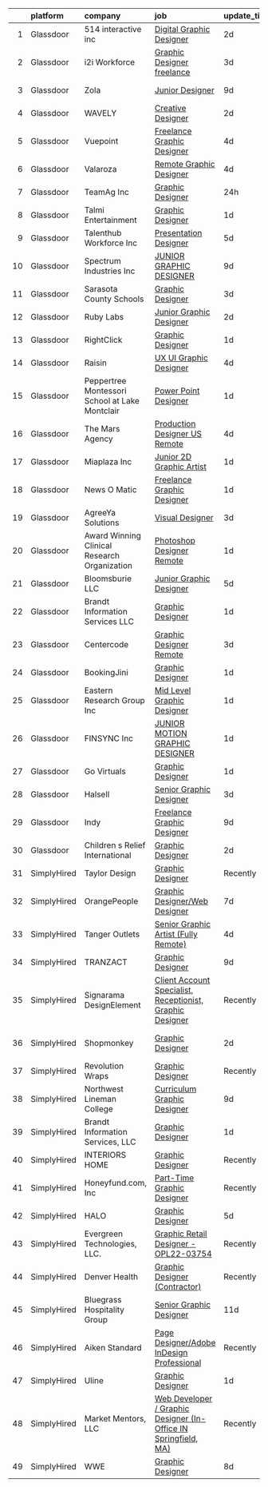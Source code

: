 

|    | platform    | company                                        | job                                                                                                                                                                                                                                                                                                                                                                                                                                                                                                                                                                                                                                                                                                                                                                                                                                                                                            | update_time   | location                   |
|---:|:------------|:-----------------------------------------------|:-----------------------------------------------------------------------------------------------------------------------------------------------------------------------------------------------------------------------------------------------------------------------------------------------------------------------------------------------------------------------------------------------------------------------------------------------------------------------------------------------------------------------------------------------------------------------------------------------------------------------------------------------------------------------------------------------------------------------------------------------------------------------------------------------------------------------------------------------------------------------------------------------|:--------------|:---------------------------|
|  1 | Glassdoor   | 514 interactive  inc                           | [Digital Graphic Designer](https://www.glassdoor.com/partner/jobListing.htm?pos=116&ao=1136043&s=58&guid=000001834f63affdaabffe6880607c35&src=GD_JOB_AD&t=SR&vt=w&ea=1&cs=1_a88f74a2&cb=1663484277053&jobListingId=1008143972273&jrtk=3-0-1gd7m7c122cgo001-1gd7m7c1ii3a0801-b6e87fc7b1892053-)                                                                                                                                                                                                                                                                                                                                                                                                                                                                                                                                                                                                 | 2d            | Remote                     |
|  2 | Glassdoor   | i2i Workforce                                  | [Graphic Designer   freelance](https://www.glassdoor.com/partner/jobListing.htm?pos=130&ao=1136043&s=58&guid=000001834f63affdaabffe6880607c35&src=GD_JOB_AD&t=SR&vt=w&ea=1&cs=1_362fbc5e&cb=1663484277055&jobListingId=1008139506840&jrtk=3-0-1gd7m7c122cgo001-1gd7m7c1ii3a0801-45bbbb1af1733ff4-)                                                                                                                                                                                                                                                                                                                                                                                                                                                                                                                                                                                             | 3d            | Colorado                   |
|  3 | Glassdoor   | Zola                                           | [Junior Designer](https://www.glassdoor.com/partner/jobListing.htm?pos=124&ao=1136043&s=58&guid=000001834f63affdaabffe6880607c35&src=GD_JOB_AD&t=SR&vt=w&ea=1&cs=1_7d03482d&cb=1663484277054&jobListingId=1008126572537&jrtk=3-0-1gd7m7c122cgo001-1gd7m7c1ii3a0801-9bc4ce89a76b741a-)                                                                                                                                                                                                                                                                                                                                                                                                                                                                                                                                                                                                          | 9d            | New York, NY               |
|  4 | Glassdoor   | WAVELY                                         | [Creative Designer](https://www.glassdoor.com/partner/jobListing.htm?pos=108&ao=1110586&s=58&guid=000001834f63affdaabffe6880607c35&src=GD_JOB_AD&t=SR&vt=w&ea=1&cs=1_e10dc049&cb=1663484277052&jobListingId=1008142625068&cpc=44CD5376B8534B8F&jrtk=3-0-1gd7m7c122cgo001-1gd7m7c1ii3a0801-737676f5c0154e20--6NYlbfkN0CFsUkZ6y3FSz-mlD6L7ejB8QaNpXOZA9zECJrBSE1jTBuhyi8Ho6Z4rULrzApPUifffnvidq19erh0reHKuG2LGc-PaRBg9_M0nqUEoXY92QLSLCyvHryPIiTvUUp5E52ygbl_J0t6Wlvg8176ui6xWQB72LXkP3TfZk74oz6EzRA-RHxjNBNckmwEB7dQDsXVbcHgHmsjJKbA2PK_xvD-adn3BmC_KyOYzrhthorgxtHZB4VeVELkOmGNiJNEpUL6Yn7b4Iaa1froERugUC6dzjyAtywCcQsEsxmLUwvPUrw1ITbWfPez58Ycjny3uiuf_7vQJTm3ccR0UxCJ7YdUDCyczY2h24XTs3wfS2qGeP8HMfu8Twb7wtw3-y5kceptGZY8er_jzj1K7Zud8x_ulIodVnOiQu-_Ta5wzpwMG9p_wtQZieRvcsQejXhmvVPUqPf4DeuFxRXpCznXUtEvgyjVXbE8v0nmQoxpQprab72hCQdGNA-yQ0DrD0xl46fJaWb_DVcWTg%3D%3D)                       | 2d            | Palo Alto, CA              |
|  5 | Glassdoor   | Vuepoint                                       | [Freelance Graphic Designer](https://www.glassdoor.com/partner/jobListing.htm?pos=117&ao=1136043&s=58&guid=000001834f63affdaabffe6880607c35&src=GD_JOB_AD&t=SR&vt=w&ea=1&cs=1_d2d638d7&cb=1663484277054&jobListingId=1008136844147&jrtk=3-0-1gd7m7c122cgo001-1gd7m7c1ii3a0801-1eaf2573db7a36bf-)                                                                                                                                                                                                                                                                                                                                                                                                                                                                                                                                                                                               | 4d            | Remote                     |
|  6 | Glassdoor   | Valaroza                                       | [Remote Graphic Designer](https://www.glassdoor.com/partner/jobListing.htm?pos=106&ao=1110586&s=58&guid=000001834f63affdaabffe6880607c35&src=GD_JOB_AD&t=SR&vt=w&ea=1&cs=1_bc5ebb0a&cb=1663484277052&jobListingId=1008137095936&cpc=6FC5BA77C9A4CD78&jrtk=3-0-1gd7m7c122cgo001-1gd7m7c1ii3a0801-739c9d6a71a72283--6NYlbfkN0AtR68e5gWpPxoovZgA7Udo-dcymoK0NpHFMpIgh7LYz-pALWxTaWXT-7nX6wHhEykZksmTZ5JhukyEdmiwSHwtQSTcNlpGPnpfI2cuG4LXi6WsDZ_TSUR9qkC-NbKGV2ocO6SwTVsqb7RocpBRdKx9nQofAPWA0z0YUS-MicLQY3jgsOcE-GQkrx9SQBB4eBOVEywa3WW7k_QwMHU05sUjoqxRobCZYAPE8fsjNn6Cwh1_rrj1DOBWgKonKIvHqw910MZPtIAyq3an9ggsKWbwd_3NN2_OvpZnJC7GQd7wc7u_DB5W8ocFdRS58vGclfvluorBPIAq4qzeYudJb9Fynp2UojwivUubW22GdWMdbUoqeaOACi7irOrBRaqLmSoM5Kowz4FW1LXxMMGQv429Gw1YGFWMxrnONXCuTjOfGCld2Km3H3-HRAGd9yal3VD5oGiul67js8YYzCwDlmTFNMZ6r7i31KSZt1by9lkaXl34Na1drMnf6NgcJYC1H58%3D)                               | 4d            | Remote                     |
|  7 | Glassdoor   | TeamAg Inc                                     | [Graphic Designer](https://www.glassdoor.com/partner/jobListing.htm?pos=112&ao=1136043&s=58&guid=000001834f63affdaabffe6880607c35&src=GD_JOB_AD&t=SR&vt=w&ea=1&cs=1_f50d5a82&cb=1663484277052&jobListingId=1008146671295&jrtk=3-0-1gd7m7c122cgo001-1gd7m7c1ii3a0801-b9aa1d4a69505183-)                                                                                                                                                                                                                                                                                                                                                                                                                                                                                                                                                                                                         | 24h           | Remote                     |
|  8 | Glassdoor   | Talmi Entertainment                            | [Graphic Designer](https://www.glassdoor.com/partner/jobListing.htm?pos=102&ao=1110586&s=58&guid=000001834f63affdaabffe6880607c35&src=GD_JOB_AD&t=SR&vt=w&ea=1&cs=1_ec3c1108&cb=1663484277051&jobListingId=1008145499724&cpc=9952A63AB06E78AD&jrtk=3-0-1gd7m7c122cgo001-1gd7m7c1ii3a0801-c684b5a3f27ae103--6NYlbfkN0BKgzQyzTF1Q9mOsR1amaS-juVGLjHt5Cdom-gEF9y-xaA6VVL5_C6w3pv7U6EcsxEMQjucMpNXcNKRWoCYU-zgOLKQHQGhLq04zzj0fa7B5aNSV__Om4EEpOw91AxBLmZeLzWCjUpZketeAIUZN-p0BeWqNPwVygQUVCYFVr-cHRA0yNhokytxlfYiUAltBBzhyBKyofPF7oHCNR4_LTkKi4-MvjZchLZF6ypjgvRUdKr98bqVZ5C0auPGSOOCnNnElQv615R_Z-sqUPCCQ__sQNGXrEfs1_lr1BRT9lGYKCSGx3nwJ1-OVttkhdsghGgtQIBpPSPZDeh0iOVXFbvIBAInHsKTj5hJuyJzWbdcDQIAtuY2iVpGjtrUbI7BGjFwiEjH9gObmx27-UTGeDyRnHxROJZmNRh5IhV7xmlSZaWr0y7ppLk3qAcaeFH522oxuJvkXWx7ZeCY3_9g1SYUz0j8o2wwQicAIeE-BNv14G0psannewql)                                                    | 1d            | Remote                     |
|  9 | Glassdoor   | Talenthub Workforce  Inc                       | [Presentation Designer](https://www.glassdoor.com/partner/jobListing.htm?pos=110&ao=1110586&s=58&guid=000001834f63affdaabffe6880607c35&src=GD_JOB_AD&t=SR&vt=w&ea=1&cs=1_561e84b3&cb=1663484277052&jobListingId=1008133870042&cpc=9908D8D4413DBB8A&jrtk=3-0-1gd7m7c122cgo001-1gd7m7c1ii3a0801-f06f0ab86d92e6ab--6NYlbfkN0DpwFV3tuw9vFlML3xauMsT_S9XsNg3VdZNHiuyFzGFEzXfSGkGfgeZuQmrRNOoRj252mLqHri0itIf68FvD0Cos3sX1nhUedQCzDRSGlFs--8KFgQWpEgsOErS4T3CBlTINY1Ygwrij_bPoCYBSzOLzslHUqA0JglBS4cMr5oydsK6sQmOuNIryRWumgJ1p2yLg9HcUogQ-kyTEjPpxOucvs8F18xKlPPlGCiVgVpbhYCQnIrrisDMc77sz58SrfEBPCYwD9IMUcRkpdf9pVWTzEBCHIvqWLGvHgNAPuoBPJjZ4-O9i6YwISr5RxbK2p5uK3ADEcawiCpejza1-4ups4vqo3BmcYBlsAIKkCtHaYCuGG0PbXNXrhfoWnn8kusde2eRcp-ccLyh0E9MTUvXqSvGL8NjguxULnLaZFnMq6uugbRaGb_Ng0yisyCqcKyyjkzu-w1ObOqqrjIvyMLqpjzaNE_svvulO0vivzL4XaMh19OpG5CJqMLFtrNQadW7vUBizwzZRYWWto7GRnj4-8P8rwBq0pY%3D) | 5d            | Remote                     |
| 10 | Glassdoor   | Spectrum Industries Inc                        | [JUNIOR GRAPHIC DESIGNER](https://www.glassdoor.com/partner/jobListing.htm?pos=127&ao=1136043&s=58&guid=000001834f63affdaabffe6880607c35&src=GD_JOB_AD&t=SR&vt=w&ea=1&cs=1_26136d4e&cb=1663484277054&jobListingId=1008127127096&jrtk=3-0-1gd7m7c122cgo001-1gd7m7c1ii3a0801-245c7a8aade1c99b-)                                                                                                                                                                                                                                                                                                                                                                                                                                                                                                                                                                                                  | 9d            | Remote                     |
| 11 | Glassdoor   | Sarasota County Schools                        | [Graphic Designer](https://www.glassdoor.com/partner/jobListing.htm?pos=126&ao=1136043&s=58&guid=000001834f63affdaabffe6880607c35&src=GD_JOB_AD&t=SR&vt=w&cs=1_91b0ad3e&cb=1663484277054&jobListingId=1008139894320&jrtk=3-0-1gd7m7c122cgo001-1gd7m7c1ii3a0801-6b99ff023e2b617e-)                                                                                                                                                                                                                                                                                                                                                                                                                                                                                                                                                                                                              | 3d            | Sarasota, FL               |
| 12 | Glassdoor   | Ruby Labs                                      | [Junior Graphic Designer](https://www.glassdoor.com/partner/jobListing.htm?pos=113&ao=1136043&s=58&guid=000001834f63affdaabffe6880607c35&src=GD_JOB_AD&t=SR&vt=w&ea=1&cs=1_ca36f51b&cb=1663484277053&jobListingId=1008142587933&jrtk=3-0-1gd7m7c122cgo001-1gd7m7c1ii3a0801-880641bb0461eac5-)                                                                                                                                                                                                                                                                                                                                                                                                                                                                                                                                                                                                  | 2d            | Remote                     |
| 13 | Glassdoor   | RightClick                                     | [Graphic Designer](https://www.glassdoor.com/partner/jobListing.htm?pos=109&ao=1110586&s=58&guid=000001834f63affdaabffe6880607c35&src=GD_JOB_AD&t=SR&vt=w&ea=1&cs=1_4bd76d81&cb=1663484277052&jobListingId=1008145262789&cpc=C4A69CCDBB3B9599&jrtk=3-0-1gd7m7c122cgo001-1gd7m7c1ii3a0801-93059ff389ae0ff8--6NYlbfkN0DajVhKm2w0BSo5Ce7iaCIPhcmjO74NxyvRn83K4ImaS-OWasth6sL74r2J1xbLHbaii6JQJI_fbSXC9Kg4ZM9VQ7tPTmrtyE-rpOOZYOpB9cbDlNgJll18SRS1QxL3Dpu4FVxs0SA3a6wzCGOG_3ieM6Mah9ywR7M-SmoET5E0ujnGdd8BLm-aXU0PLQQ02RxGMRBdhzCjHnf1QPDwILBi2SikAi_YwZTVJ0RjhyeblXao603-1J6U4wsh2mNRYHXnAxJksE_JBmwyZdNBt_HxC3utMqxU9jLuCYcduYNrDfBHj0RldfsEsJFfEbJ2PisDudl6PQ-K6LbJB8GejnjH5U2v6jZvLIGWn2NAficE-pr4I5dKoriDengJHo6mk_pPh59tp5Hs-3W-P0c3pX5Y62KOErWglvC0ogm615yownlRFAQ7aRTWNGO432uAJDbJt_Oe9nfC1yIxAFy8Ke8AMlOmYs3ZdF8Flg6hAXzc-DgNOyHypAP9zB4zIeUAiSHlg1-5437e3w%3D%3D)                        | 1d            | Remote                     |
| 14 | Glassdoor   | Raisin                                         | [UX UI Graphic Designer](https://www.glassdoor.com/partner/jobListing.htm?pos=128&ao=1136043&s=58&guid=000001834f63affdaabffe6880607c35&src=GD_JOB_AD&t=SR&vt=w&ea=1&cs=1_ac479eab&cb=1663484277055&jobListingId=1008136164089&jrtk=3-0-1gd7m7c122cgo001-1gd7m7c1ii3a0801-17976ecc5dfb4638-)                                                                                                                                                                                                                                                                                                                                                                                                                                                                                                                                                                                                   | 4d            | Remote                     |
| 15 | Glassdoor   | Peppertree Montessori School at Lake Montclair | [Power Point Designer](https://www.glassdoor.com/partner/jobListing.htm?pos=115&ao=1136043&s=58&guid=000001834f63affdaabffe6880607c35&src=GD_JOB_AD&t=SR&vt=w&ea=1&cs=1_2ccc979e&cb=1663484277053&jobListingId=1008145098806&jrtk=3-0-1gd7m7c122cgo001-1gd7m7c1ii3a0801-f3676a605f158736-)                                                                                                                                                                                                                                                                                                                                                                                                                                                                                                                                                                                                     | 1d            | Remote                     |
| 16 | Glassdoor   | The Mars Agency                                | [Production Designer  US Remote](https://www.glassdoor.com/partner/jobListing.htm?pos=121&ao=1136043&s=58&guid=000001834f63affdaabffe6880607c35&src=GD_JOB_AD&t=SR&vt=w&ea=1&cs=1_66db2045&cb=1663484277054&jobListingId=1008138442839&jrtk=3-0-1gd7m7c122cgo001-1gd7m7c1ii3a0801-efc52f79403da213-)                                                                                                                                                                                                                                                                                                                                                                                                                                                                                                                                                                                           | 4d            | Remote                     |
| 17 | Glassdoor   | Miaplaza Inc                                   | [Junior 2D Graphic Artist](https://www.glassdoor.com/partner/jobListing.htm?pos=104&ao=1110586&s=58&guid=000001834f63affdaabffe6880607c35&src=GD_JOB_AD&t=SR&vt=w&ea=1&cs=1_22c5f480&cb=1663484277052&jobListingId=1008145863760&cpc=654405A9B1E0A9F5&jrtk=3-0-1gd7m7c122cgo001-1gd7m7c1ii3a0801-99277e83e8492a69--6NYlbfkN0DjQnc6hrle_qu3rFDiNf4qBj6IR9hChnjpy41w_ToknPplMzJ1ZrEgNfTnNiNW14vzbocOFTdABUZvvPBVeiujpvlgRA61jqgQmHTAkYachitj6LF8J--xY9ul21Pm3aV5UYkEiq3gMoPORrUFFc13klJ4oqpsP0WK2G3QQSkUhbpmbMMYpU7WnypKIvOMsGBFw5m2XsKTdTUujujCDdwhq-on6yFPxNn0nEmWx9jJMspBNnarIMNZaZZ8H5UC5NiuB8BP7R5NksxUqv3VzbfBN6JfrwDICl43pQzuLcWJRwa9krtnl8Y8r-ULlRoAq7Ol4nfiBrOeSk9ju0ZjTSnljUi1_1jm1kVcfYNVFJrjrj4XkbY6DLCr-mFLTAJtQe4WTrFOOu35Q0Hbp1jsxl-GIpxXtK9NctF64BP8HSX1t-rP6fO2S3CHj6hsyooTIUf7ZP_sgJOgaQp-nUobRb_76qIAjaZlsqlUDNwevVzUVjmF43q6HwZBvEos03F6YRvP0vD2u5ieVQ%3D%3D)                | 1d            | Remote                     |
| 18 | Glassdoor   | News O Matic                                   | [Freelance Graphic Designer](https://www.glassdoor.com/partner/jobListing.htm?pos=105&ao=1110586&s=58&guid=000001834f63affdaabffe6880607c35&src=GD_JOB_AD&t=SR&vt=w&ea=1&cs=1_6a454634&cb=1663484277052&jobListingId=1008145393857&cpc=32EE424DE2B657EB&jrtk=3-0-1gd7m7c122cgo001-1gd7m7c1ii3a0801-fdadeb87cab68c3c--6NYlbfkN0AGHIC2U26fIwdMUMo-qToigyIwPxgSDmnER46IRi-LPA_yIblE4AkKlKAPbCupVGFtLZqOd448UgRkwfrgcJ94LwqzrjAm8WiJStqIU8Injr_y5kvIJlAtmfxcM2y4fuHWM5Y4OYNNde-fFqB4IG1aTx8BK_FGrRb0PJ5dzb6rpQI71TnV6uetCp52HH-5J_Q1NuJQOgHqyBoPO-C5P4FYAdCinCJW2DWCbDaVFaNk0XCpuROxd7N3r7nb763B0n15OnMaeFxXwnx3uhW9K26tiuQkYmrFU9C8Kg8EayUZgGSw_vHVD-iyUs0DtO_tfyU7yaXNEBz6QkfK48jeUFYm6bUD-7A78ZSWr8L8TWOnd9MSNWkykk81U3Q_NpgyVMed5HTPw0-u2meAjp6DTBTaozG868-jpIorFYHnxqzJTgWh-IuF1SSJktoeqL_W2AE5QJZYw3si17TES1ioezBeOD_h_1SUTyJjboeKE1CQArzQsZ0IJJnTyrmC5oavuv8%3D)                            | 1d            | Remote                     |
| 19 | Glassdoor   | AgreeYa Solutions                              | [Visual Designer](https://www.glassdoor.com/partner/jobListing.htm?pos=103&ao=1110586&s=58&guid=000001834f63affdaabffe6880607c35&src=GD_JOB_AD&t=SR&vt=w&ea=1&cs=1_8d0d6b65&cb=1663484277051&jobListingId=1008139484093&cpc=654405A9B1E0A9F5&jrtk=3-0-1gd7m7c122cgo001-1gd7m7c1ii3a0801-8e20d8be5bc5e824--6NYlbfkN0Dwb_YIohz4zuU9-hizYTxpAJ9-qZQvsILXUPhgrrTAx2aTkX-g9zvZBk5TzOEmmnWaA-KmWkntyonPptqx3vYNCahz1yxzCCkBXCCKAEL6J7zcm0Qx7QqpT44fz16tIWZBiAGj-JzJPJkx3k6xq-I5-WW__V5atWVp8dzOtPv39G903QqaLl_SjhBQePRijnWcwK_tK58hUrNHKrKU9xiPP5NNzd4NC6DhPrJkOQ5FcAUj8SXwbkc6HhlSa1RDBFlJd_drkH0ABrEvv3QRKEqxbQJdLrmM8um6f3SDs07AZkWjlLKyukTbueI-9Ti7fFRhq8QHr44Cj0MVUKUruL3eNmI-qKiR6ULALbUM9PKHXfyzIf1uHcjwCDYwXLzRekUcchiD13fIBhfgfTx_GEpFPSb09sG9v1TK_ymxsfh4exLnFSiBThQDO2Whx3UnD0WaGARsRvNqYPe5dDTFu7pQF9fEsuNviaf2V6XLsVY2tYsmfkQP07Ga)                                                     | 3d            | Remote                     |
| 20 | Glassdoor   | Award Winning Clinical Research Organization   | [Photoshop Designer   Remote](https://www.glassdoor.com/partner/jobListing.htm?pos=107&ao=1110586&s=58&guid=000001834f63affdaabffe6880607c35&src=GD_JOB_AD&t=SR&vt=w&ea=1&cs=1_1d61b406&cb=1663484277052&jobListingId=1008144475055&cpc=4F748F1840550ABC&jrtk=3-0-1gd7m7c122cgo001-1gd7m7c1ii3a0801-408acba2c8c62e7a--6NYlbfkN0AFCFO55fpwWo6oa9JKI3JcI2oWVPcccBj9Y6s5O2226Dvh15T1RmiKUF6Bkk2Tk4Z7BPQqCa54-e064Id8IzH-IWzj5_pJAzwqp1oR83P9plMbnmddAKZul6IIHzOn2_DJQREza9zEew-mX-MVDNw2Oq34c8u_ibHHSjmigu81FZv_cOnB6PCrwTPxMudVulXnN0YxGG6r-sXrxz_LcIlL3rVV1v5gWCzF58AlioWdCR_iLJt6i9Gv8nrTdcnh7rplmHd1X7GNgIsUXVxIfGGLivc2fTyNM8o1kpIJ2FoN0uOeFqbxnXJMY51E-iCVjctqCyLyfKX1ciW2uxsAHYics2aSfjJ5FZjuQJ-1iGDtrd1Cjz4YMVjWnwTE09Uiu0voQZkShDPfSpWaFPQOsS0vOpg4jxwP3aLp8-P07FJcnKXtq4BThw1I96-k8oyE1zNZQTbsx5qJojqJ5tcfqx7UuWyt2RA0CKyo2Q50-jWTQWrd8-pT3cQ39a0GJnpC4Dkj8QCGj9Qonw%3D%3D)             | 1d            | Remote                     |
| 21 | Glassdoor   | Bloomsburie LLC                                | [Junior Graphic Designer](https://www.glassdoor.com/partner/jobListing.htm?pos=120&ao=1136043&s=58&guid=000001834f63affdaabffe6880607c35&src=GD_JOB_AD&t=SR&vt=w&ea=1&cs=1_dcb606c4&cb=1663484277054&jobListingId=1008134219433&jrtk=3-0-1gd7m7c122cgo001-1gd7m7c1ii3a0801-93564ec7af68bf52-)                                                                                                                                                                                                                                                                                                                                                                                                                                                                                                                                                                                                  | 5d            | Remote                     |
| 22 | Glassdoor   | Brandt Information Services  LLC               | [Graphic Designer](https://www.glassdoor.com/partner/jobListing.htm?pos=101&ao=1110586&s=58&guid=000001834f63affdaabffe6880607c35&src=GD_JOB_AD&t=SR&vt=w&ea=1&cs=1_b9d3922d&cb=1663484277051&jobListingId=1008145608719&cpc=1FDE87803EF93CD3&jrtk=3-0-1gd7m7c122cgo001-1gd7m7c1ii3a0801-acc88d081023f687--6NYlbfkN0Bl5BgkkfMOy9oBH1gna3Pw7ejtqqmGjXqlz8DpK87o7HWgbHcYL9qKnz5cEzXhN8QvuYH34KLhuCZbKpSrq_ehwkNQvPuNsrESIU63DTwIwmhjYQWk9DjxJIJ18yTR9HDKU7dj_DL5StCK2dzeFxvDu7y3z6XrWPOFoRx5S0rIDxaldh4txSDr8MfNOx1gDk8LnAbJeuT-pR97leAq95wzRSmwbHw7i8QgXO1E6vT91aAk1AZFWPzw36VOPmDo2gJarWTcVHsqPAsMtSQC0gvxb4qVDW2iaLZx9I8Uwz38_G1lVHw9DtAHVwX_T91Cpdmo-qSPVjzKaPGT1bT-zoxWkp4uypURZLYjoOpklR-bdLXYREKYuCnJD7WWpdYvyVLGWIfCVKHEqAd-KX7y6kcG3wVppfVMzJjRKW6pM_Ez3syK4eyehRiypW3iCPk_caDwC33ZVHpm8awzwMDsTpjGFS8PHW43P0sdKRmo1WZp6R85Y2GpQZgMlkCCfwd0NuU%3D)                                      | 1d            | Remote                     |
| 23 | Glassdoor   | Centercode                                     | [Graphic Designer  Remote ](https://www.glassdoor.com/partner/jobListing.htm?pos=123&ao=1136043&s=58&guid=000001834f63affdaabffe6880607c35&src=GD_JOB_AD&t=SR&vt=w&ea=1&cs=1_6a4b26e3&cb=1663484277054&jobListingId=1008138910730&jrtk=3-0-1gd7m7c122cgo001-1gd7m7c1ii3a0801-c6e645ce03ebc8fe-)                                                                                                                                                                                                                                                                                                                                                                                                                                                                                                                                                                                                | 3d            | Laguna Hills, CA           |
| 24 | Glassdoor   | BookingJini                                    | [Graphic Designer](https://www.glassdoor.com/partner/jobListing.htm?pos=114&ao=1136043&s=58&guid=000001834f63affdaabffe6880607c35&src=GD_JOB_AD&t=SR&vt=w&ea=1&cs=1_1079092b&cb=1663484277053&jobListingId=1008146030329&jrtk=3-0-1gd7m7c122cgo001-1gd7m7c1ii3a0801-2d85ce9c05d74ad8-)                                                                                                                                                                                                                                                                                                                                                                                                                                                                                                                                                                                                         | 1d            | Remote                     |
| 25 | Glassdoor   | Eastern Research Group  Inc                    | [Mid Level Graphic Designer](https://www.glassdoor.com/partner/jobListing.htm?pos=119&ao=1136043&s=58&guid=000001834f63affdaabffe6880607c35&src=GD_JOB_AD&t=SR&vt=w&ea=1&cs=1_514016d0&cb=1663484277054&jobListingId=1008144333406&jrtk=3-0-1gd7m7c122cgo001-1gd7m7c1ii3a0801-113d6b615aa9a5fe-)                                                                                                                                                                                                                                                                                                                                                                                                                                                                                                                                                                                               | 1d            | Arlington, VA              |
| 26 | Glassdoor   | FINSYNC Inc                                    | [JUNIOR MOTION   GRAPHIC DESIGNER](https://www.glassdoor.com/partner/jobListing.htm?pos=118&ao=1136043&s=58&guid=000001834f63affdaabffe6880607c35&src=GD_JOB_AD&t=SR&vt=w&ea=1&cs=1_b1080a82&cb=1663484277054&jobListingId=1008145128829&jrtk=3-0-1gd7m7c122cgo001-1gd7m7c1ii3a0801-d89296cd693229af-)                                                                                                                                                                                                                                                                                                                                                                                                                                                                                                                                                                                         | 1d            | Remote                     |
| 27 | Glassdoor   | Go Virtuals                                    | [Graphic Designer](https://www.glassdoor.com/partner/jobListing.htm?pos=125&ao=1136043&s=58&guid=000001834f63affdaabffe6880607c35&src=GD_JOB_AD&t=SR&vt=w&ea=1&cs=1_df715e5c&cb=1663484277054&jobListingId=1008144791599&jrtk=3-0-1gd7m7c122cgo001-1gd7m7c1ii3a0801-ce4bf21075b0a9de-)                                                                                                                                                                                                                                                                                                                                                                                                                                                                                                                                                                                                         | 1d            | Remote                     |
| 28 | Glassdoor   | Halsell                                        | [Senior Graphic Designer](https://www.glassdoor.com/partner/jobListing.htm?pos=129&ao=1136043&s=58&guid=000001834f63affdaabffe6880607c35&src=GD_JOB_AD&t=SR&vt=w&ea=1&cs=1_0c124879&cb=1663484277055&jobListingId=1008139497718&jrtk=3-0-1gd7m7c122cgo001-1gd7m7c1ii3a0801-e0c59801939601bb-)                                                                                                                                                                                                                                                                                                                                                                                                                                                                                                                                                                                                  | 3d            | Remote                     |
| 29 | Glassdoor   | Indy                                           | [Freelance Graphic Designer](https://www.glassdoor.com/partner/jobListing.htm?pos=111&ao=1136043&s=58&guid=000001834f63affdaabffe6880607c35&src=GD_JOB_AD&t=SR&vt=w&ea=1&cs=1_c91be983&cb=1663484277052&jobListingId=1008126044239&jrtk=3-0-1gd7m7c122cgo001-1gd7m7c1ii3a0801-8e21500441368e7c-)                                                                                                                                                                                                                                                                                                                                                                                                                                                                                                                                                                                               | 9d            | Remote                     |
| 30 | Glassdoor   | Children s Relief International                | [Graphic Designer](https://www.glassdoor.com/partner/jobListing.htm?pos=122&ao=1136043&s=58&guid=000001834f63affdaabffe6880607c35&src=GD_JOB_AD&t=SR&vt=w&ea=1&cs=1_cb2ac3f3&cb=1663484277054&jobListingId=1008142740615&jrtk=3-0-1gd7m7c122cgo001-1gd7m7c1ii3a0801-3ae14f90fbbb40ed-)                                                                                                                                                                                                                                                                                                                                                                                                                                                                                                                                                                                                         | 2d            | Remote                     |
| 31 | SimplyHired | Taylor Design                                  | [Graphic Designer](https://www.simplyhired.com/job/9TMIr-6_eYflkcS-ie7BjZ8lflRBkv2EVqmh_ljNlsrIPI4KCa0ufg?q=graphic+designer)                                                                                                                                                                                                                                                                                                                                                                                                                                                                                                                                                                                                                                                                                                                                                                  | Recently      | Remote                     |
| 32 | SimplyHired | OrangePeople                                   | [Graphic Designer/Web Designer](https://www.simplyhired.com/job/w54qDZMzrRfu0vqzIG4OTaTRHRTQHiaPWH9qbSdREX478NkJll-eCQ?q=graphic+designer)                                                                                                                                                                                                                                                                                                                                                                                                                                                                                                                                                                                                                                                                                                                                                     | 7d            | Remote                     |
| 33 | SimplyHired | Tanger Outlets                                 | [Senior Graphic Artist (Fully Remote)](https://www.simplyhired.com/job/z3IJS5fPiWpQuAPM251iN2zrweadCNCyR8VgHdoGYHTWkoRJURjkZA?q=graphic+designer)                                                                                                                                                                                                                                                                                                                                                                                                                                                                                                                                                                                                                                                                                                                                              | 4d            | Greensboro, NC             |
| 34 | SimplyHired | TRANZACT                                       | [Graphic Designer](https://www.simplyhired.com/job/KnJXuaa3qPRVf8GwXgR-GxqiMhucor1sGhVwanOZv-lcf53-6DypoA?q=graphic+designer)                                                                                                                                                                                                                                                                                                                                                                                                                                                                                                                                                                                                                                                                                                                                                                  | 9d            | Raleigh, NC                |
| 35 | SimplyHired | Signarama DesignElement                        | [Client Account Specialist, Receptionist, Graphic Designer](https://www.simplyhired.com/job/B1gobJZCOtPOxE4lS80CiEJfY6aV2IEIIiAVbtK0Mhojnmx8HiXNjQ?q=graphic+designer)                                                                                                                                                                                                                                                                                                                                                                                                                                                                                                                                                                                                                                                                                                                         | Recently      | Raleigh, NC                |
| 36 | SimplyHired | Shopmonkey                                     | [Graphic Designer](https://www.simplyhired.com/job/oWDnhXG8Jj_YARh2VYWYvuXT6VrT-utHlWI3SRi2ZkfVxzI8MLkTyA?q=graphic+designer)                                                                                                                                                                                                                                                                                                                                                                                                                                                                                                                                                                                                                                                                                                                                                                  | 2d            | San Jose, CA +2 locations  |
| 37 | SimplyHired | Revolution Wraps                               | [Graphic Designer](https://www.simplyhired.com/job/0IoJXSVhf8N3kXtF9qAukKjtNWYoeZEKC5fUUQyB1wMjySCxvLQYoA?q=graphic+designer)                                                                                                                                                                                                                                                                                                                                                                                                                                                                                                                                                                                                                                                                                                                                                                  | Recently      | Lincoln, NE                |
| 38 | SimplyHired | Northwest Lineman College                      | [Curriculum Graphic Designer](https://www.simplyhired.com/job/Ww5FehEg7C4xohs8UYT7tqABbJiNJxd6GuNLWQFIwq2GADWK3iwW0w?q=graphic+designer)                                                                                                                                                                                                                                                                                                                                                                                                                                                                                                                                                                                                                                                                                                                                                       | 9d            | Meridian, ID               |
| 39 | SimplyHired | Brandt Information Services, LLC               | [Graphic Designer](https://www.simplyhired.com/job/VP5dg5o8LqJTaF_UKcA77Nm8fIWungZwG2OT_iYU_afmqLMlYpHOGQ?q=graphic+designer)                                                                                                                                                                                                                                                                                                                                                                                                                                                                                                                                                                                                                                                                                                                                                                  | 1d            | Remote                     |
| 40 | SimplyHired | INTERIORS HOME                                 | [Graphic Designer](https://www.simplyhired.com/job/Lb6mYWOFn9qnMddCyJc20mI5xQc0L_dM2XIS2ookF1QKDIbCPDnUrQ?q=graphic+designer)                                                                                                                                                                                                                                                                                                                                                                                                                                                                                                                                                                                                                                                                                                                                                                  | Recently      | Lancaster, PA              |
| 41 | SimplyHired | Honeyfund.com, Inc                             | [Part-Time Graphic Designer](https://www.simplyhired.com/job/ZyKCyyUw91dVwDIw2x9WU9JEu-dUCY7f2EnL6e0OffJum_fq6J0PaQ?q=graphic+designer)                                                                                                                                                                                                                                                                                                                                                                                                                                                                                                                                                                                                                                                                                                                                                        | Recently      | Remote                     |
| 42 | SimplyHired | HALO                                           | [Graphic Designer](https://www.simplyhired.com/job/an6v-RWwNw8YsIIXiekRmLo_WJ21EnVwAFKwe7YRMil0_0gGSXojrQ?q=graphic+designer)                                                                                                                                                                                                                                                                                                                                                                                                                                                                                                                                                                                                                                                                                                                                                                  | 5d            | Remote                     |
| 43 | SimplyHired | Evergreen Technologies, LLC.                   | [Graphic Retail Designer - OPL22-03754](https://www.simplyhired.com/job/97Kk2X_KOU66XBnjYO_u8FMEJZ82O0mYHV_sRi-Dy_0bwZaRPqZMYw?q=graphic+designer)                                                                                                                                                                                                                                                                                                                                                                                                                                                                                                                                                                                                                                                                                                                                             | Recently      | Deerfield, IN +8 locations |
| 44 | SimplyHired | Denver Health                                  | [Graphic Designer (Contractor)](https://www.simplyhired.com/job/Ovp3o9nWqGD5G3ugLF6p_r3yk7PvADndz35PU9fWFZAicDLBHlzgag?q=graphic+designer)                                                                                                                                                                                                                                                                                                                                                                                                                                                                                                                                                                                                                                                                                                                                                     | Recently      | Remote                     |
| 45 | SimplyHired | Bluegrass Hospitality Group                    | [Senior Graphic Designer](https://www.simplyhired.com/job/Es_5upe3txasH_5U5SMDY-dcJ_wimiwqef7a9GiTXDEIFPfdbQkBug?q=graphic+designer)                                                                                                                                                                                                                                                                                                                                                                                                                                                                                                                                                                                                                                                                                                                                                           | 11d           | Lexington, KY              |
| 46 | SimplyHired | Aiken Standard                                 | [Page Designer/Adobe InDesign Professional](https://www.simplyhired.com/job/aFuX3iP7GpIVxYNcdCJ63rJs6b66mmZM7HID3OIJPTYrVTOqRu2FsA?q=graphic+designer)                                                                                                                                                                                                                                                                                                                                                                                                                                                                                                                                                                                                                                                                                                                                         | Recently      | Aiken, SC                  |
| 47 | SimplyHired | Uline                                          | [Graphic Designer](https://www.simplyhired.com/job/46N5l14CuRiqA_4oCvzB9u22DthESjVHvnctm1HZAiT-F7Jub7yLwg?q=graphic+designer)                                                                                                                                                                                                                                                                                                                                                                                                                                                                                                                                                                                                                                                                                                                                                                  | 1d            | Pleasant Prairie, WI       |
| 48 | SimplyHired | Market Mentors, LLC                            | [Web Developer / Graphic Designer (In-Office IN Springfield, MA)](https://www.simplyhired.com/job/FQG5uJ1dss-sRffoAoQ2VcQRgxsuv475Wnb7F9AflVz3v4ZTdM9xDw?q=graphic+designer)                                                                                                                                                                                                                                                                                                                                                                                                                                                                                                                                                                                                                                                                                                                   | Recently      | Springfield, MA            |
| 49 | SimplyHired | WWE                                            | [Graphic Designer](https://www.simplyhired.com/job/gklzMLyJaN639ydMzQuT7fS_dtt6B_zGeYJDl3QLV-M5K-iBDODiuw?q=graphic+designer)                                                                                                                                                                                                                                                                                                                                                                                                                                                                                                                                                                                                                                                                                                                                                                  | 8d            | Stamford, CT               |